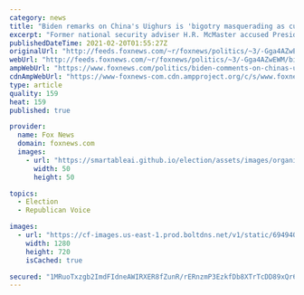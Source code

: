 ```yaml
---
category: news
title: "Biden remarks on China's Uighurs is 'bigotry masquerading as cultural sensitivity',' H.R. McMaster says"
excerpt: "Former national security adviser H.R. McMaster accused President Biden of \"bigotry masquerading as cultural sensitivity,\" following a town hall event where the president addressed China’s human rights abuses."
publishedDateTime: 2021-02-20T01:55:27Z
originalUrl: "http://feeds.foxnews.com/~r/foxnews/politics/~3/-Gga4AZwEWM/biden-comments-on-chinas-uighurs-bigotry-masquerading-as-cultural-sensitivity-h-r-mcmaster-says"
webUrl: "http://feeds.foxnews.com/~r/foxnews/politics/~3/-Gga4AZwEWM/biden-comments-on-chinas-uighurs-bigotry-masquerading-as-cultural-sensitivity-h-r-mcmaster-says"
ampWebUrl: "https://www.foxnews.com/politics/biden-comments-on-chinas-uighurs-bigotry-masquerading-as-cultural-sensitivity-h-r-mcmaster-says.amp"
cdnAmpWebUrl: "https://www-foxnews-com.cdn.ampproject.org/c/s/www.foxnews.com/politics/biden-comments-on-chinas-uighurs-bigotry-masquerading-as-cultural-sensitivity-h-r-mcmaster-says.amp"
type: article
quality: 159
heat: 159
published: true

provider:
  name: Fox News
  domain: foxnews.com
  images:
    - url: "https://smartableai.github.io/election/assets/images/organizations/foxnews.com-50x50.jpg"
      width: 50
      height: 50

topics:
  - Election
  - Republican Voice

images:
  - url: "https://cf-images.us-east-1.prod.boltdns.net/v1/static/694940094001/2a618703-1039-4099-a473-0bf7dd823a8f/546f7729-7ab8-4909-98ae-031711b53461/1280x720/match/image.jpg"
    width: 1280
    height: 720
    isCached: true

secured: "1MRuoTxzgb2ImdFIdneAWIRXER8fZunR/rERnzmP3EzkfDb8XTrTcDD89xQr6MRL40olwtd+2U665rDwU4G8N8YMIu1BQAKbTrcl/+QYcbxzfJcMFfbXwniCfQBY2utcRsolziOIvTQgPO7P5IIiQRb/n2X55HCxYQVxNE8VuE4eki5N3OZQljMaVmqVxqqskbFtxOka/gIRMDlAdMlbpk8Pswi0ev8xxmqqfZ1/AJiRANw7xj++25OcqiAlPhoxCgZUsW9CgXUpJMsGqDQOMggyr4sG5bsgoG8e5UsIRM48V8+l+VrLM3+Cf71l1jZ8HaTtaM9ujvbrQOnQTnDjK5pf2eSXMa6I4nEEs0B2QVc=;974Tttxjx1heBWMPfQlWIg=="
---
```


